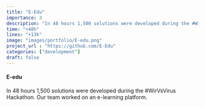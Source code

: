 ```yaml
---
title: "E-Edu"
importance: 3
description: "In 48 hours 1,500 solutions were developed during the #WirVsVirus Hackathon. Our team worked on an e-learning platform."
time: "+48h"
lines: "+13k"
image: "images/portfolio/E-edu.png"
project_url : "https://github.com/E-Edu"
categories: ["development"]
draft: false
---
```


#### E-edu
In 48 hours 1,500 solutions were developed during the #WirVsVirus Hackathon. Our team worked on an e-learning platform.


